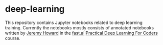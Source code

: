 # deep-learning

This repository contains Jupyter notebooks related to deep learning training. Currently the notebooks mostly consists of annotated notebooks written by [Jeremy Howard](https://www.linkedin.com/in/howardjeremy/) in the [fast.ai](http://www.fast.ai) [Practical Deep Learning For Coders](http://course.fast.ai) course.

